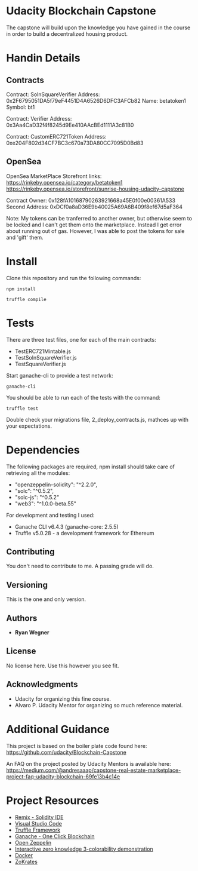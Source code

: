 # Udacity Blockchain Capstone

The capstone will build upon the knowledge you have gained in the course in order to build a decentralized housing product. 

# Handin Details

## Contracts
Contract: SolnSquareVerifier
Address: 0x2F6795051DA5f79eF4451D4A6526D6DFC3AFCb82
Name: betatoken1
Symbol: bt1

Contract: Verifier
Address: 0x3Aa4CaD32f4f8245d9Ee410AAcBEd1111A3c81B0

Contract: CustomERC721Token
Address: 0xe204F802d34CF7BC3c670a73DA80CC7095D0Bd83

## OpenSea

OpenSea MarketPlace Storefront links:
https://rinkeby.opensea.io/category/betatoken1
https://rinkeby.opensea.io/storefront/sunrise-housing-udacity-capstone

Contract Owner: 0x128fA10168790263921668a45E0f00e00361A533
Second Address: 0xDCf0a8aD36E9b40025A69A6B409f8ef67d5aF364

Note: My tokens can be tranferred to another owner, but otherwise seem to be locked and I can't get them onto the marketplace.  Instead I get error about running out of gas.  However, I was able to post the tokens for sale and 'gift' them.

# Install

Clone this repository and run the following commands:

`npm install`

`truffle compile`

# Tests

There are three test files, one for each of the main contracts:
* TestERC721Mintable.js
* TestSolnSquareVerifier.js
* TestSquareVerifier.js

Start ganache-cli to provide a test network:

`ganache-cli`

You should be able to run each of the tests with the command:

`truffle test`

Double check your migrations file, 2_deploy_contracts.js, mathces up with your expectations.

# Dependencies

The following packages are required, npm install should take care of retrieving all the modules:

* "openzeppelin-solidity": "^2.2.0",
* "solc": "^0.5.2",
* "solc-js": "^0.5.2"
* "web3": "^1.0.0-beta.55"

For development and testing I used:

* Ganache CLI v6.4.3 (ganache-core: 2.5.5)
* Truffle v5.0.28 - a development framework for Ethereum

## Contributing

You don't need to contribute to me.  A passing grade will do.

## Versioning

This is the one and only version.

## Authors

* **Ryan Wegner**

## License

No license here.  Use this however you see fit.

## Acknowledgments

* Udacity for organizing this fine course.
* Alvaro P. Udacity Mentor for organizing so much reference material.

# Additional Guidance

This project is based on the boiler plate code found here:
https://github.com/udacity/Blockchain-Capstone

An FAQ on the project posted by Udacity Mentors is available here:
https://medium.com/@andresaaap/capstone-real-estate-marketplace-project-faq-udacity-blockchain-69fe13b4c14e

# Project Resources

* [Remix - Solidity IDE](https://remix.ethereum.org/)
* [Visual Studio Code](https://code.visualstudio.com/)
* [Truffle Framework](https://truffleframework.com/)
* [Ganache - One Click Blockchain](https://truffleframework.com/ganache)
* [Open Zeppelin ](https://openzeppelin.org/)
* [Interactive zero knowledge 3-colorability demonstration](http://web.mit.edu/~ezyang/Public/graph/svg.html)
* [Docker](https://docs.docker.com/install/)
* [ZoKrates](https://github.com/Zokrates/ZoKrates)
